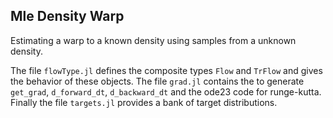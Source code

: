Mle Density Warp 
--------------------------------
Estimating a warp to a known density using samples from a unknown density.

The file `flowType.jl` defines the composite types `Flow` and `TrFlow` and gives the behavior of these objects.
The file `grad.jl` contains the to generate `get_grad`, `d_forward_dt`, `d_backward_dt` and the ode23 code for runge-kutta. Finally the file `targets.jl` provides a bank of target distributions.


